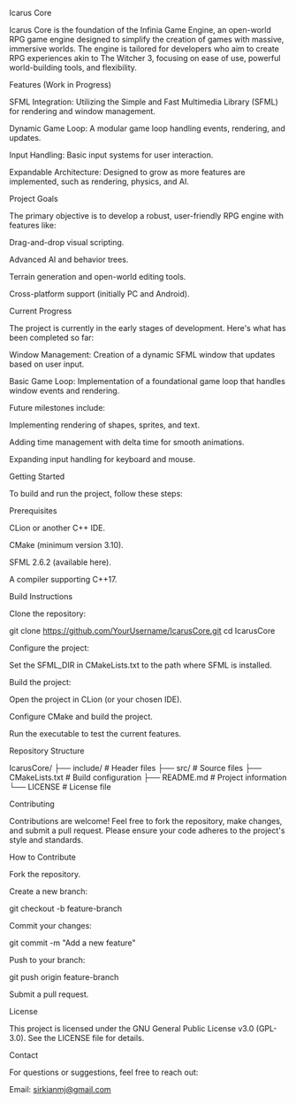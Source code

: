 Icarus Core

Icarus Core is the foundation of the Infinia Game Engine, an open-world RPG game engine designed to simplify the creation of games with massive, immersive worlds. The engine is tailored for developers who aim to create RPG experiences akin to The Witcher 3, focusing on ease of use, powerful world-building tools, and flexibility.

Features (Work in Progress)

SFML Integration: Utilizing the Simple and Fast Multimedia Library (SFML) for rendering and window management.

Dynamic Game Loop: A modular game loop handling events, rendering, and updates.

Input Handling: Basic input systems for user interaction.

Expandable Architecture: Designed to grow as more features are implemented, such as rendering, physics, and AI.

Project Goals

The primary objective is to develop a robust, user-friendly RPG engine with features like:

Drag-and-drop visual scripting.

Advanced AI and behavior trees.

Terrain generation and open-world editing tools.

Cross-platform support (initially PC and Android).

Current Progress

The project is currently in the early stages of development. Here's what has been completed so far:

Window Management: Creation of a dynamic SFML window that updates based on user input.

Basic Game Loop: Implementation of a foundational game loop that handles window events and rendering.

Future milestones include:

Implementing rendering of shapes, sprites, and text.

Adding time management with delta time for smooth animations.

Expanding input handling for keyboard and mouse.

Getting Started

To build and run the project, follow these steps:

Prerequisites

CLion or another C++ IDE.

CMake (minimum version 3.10).

SFML 2.6.2 (available here).

A compiler supporting C++17.

Build Instructions

Clone the repository:

git clone https://github.com/YourUsername/IcarusCore.git
cd IcarusCore

Configure the project:

Set the SFML_DIR in CMakeLists.txt to the path where SFML is installed.

Build the project:

Open the project in CLion (or your chosen IDE).

Configure CMake and build the project.

Run the executable to test the current features.

Repository Structure

IcarusCore/
├── include/         # Header files
├── src/             # Source files
├── CMakeLists.txt   # Build configuration
├── README.md        # Project information
└── LICENSE          # License file

Contributing

Contributions are welcome! Feel free to fork the repository, make changes, and submit a pull request. Please ensure your code adheres to the project's style and standards.

How to Contribute

Fork the repository.

Create a new branch:

git checkout -b feature-branch

Commit your changes:

git commit -m "Add a new feature"

Push to your branch:

git push origin feature-branch

Submit a pull request.

License

This project is licensed under the GNU General Public License v3.0 (GPL-3.0). See the LICENSE file for details.

Contact

For questions or suggestions, feel free to reach out:

Email: sirkianmj@gmail.com

